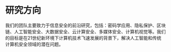 # 研究方向


我们的团队主要致力于信息安全的前沿研究，包括：密码学应用、隐私保护、区块链、人工智能安全、大数据安全、云计算安全、多媒体安全、计算机视觉等。我们的目标是在21世纪新环境下计算机技术飞速发展的背景下，解决人工智能和传统计算机安全领域的潜在问题。
